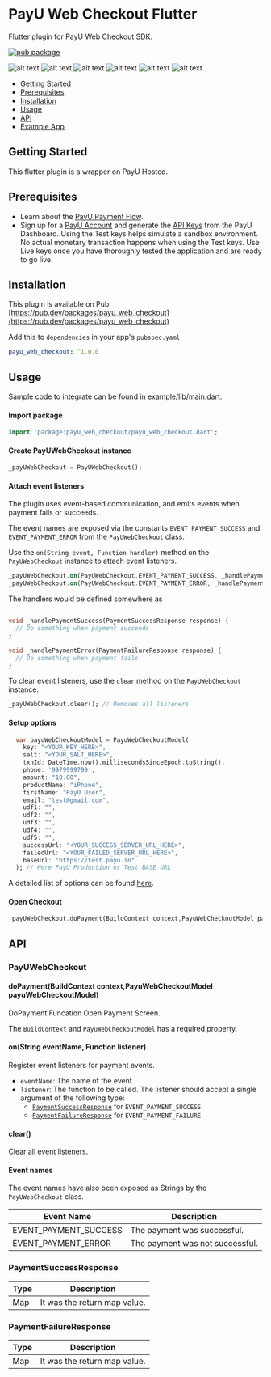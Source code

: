 # PayU Web Checkout Flutter

Flutter plugin for PayU Web Checkout SDK.

[![pub package](https://img.shields.io/pub/v/payu_web_checkout)](https://pub.dev/packages/payu_web_checkout)

![alt text](https://github.com/mayurpitroda96/payu_web_checkout/blob/master/screenshot/01.png?raw=true)
![alt text](https://github.com/mayurpitroda96/payu_web_checkout/blob/master/screenshot/02.png?raw=true)
![alt text](https://github.com/mayurpitroda96/payu_web_checkout/blob/master/screenshot/03.png?raw=true)
![alt text](https://github.com/mayurpitroda96/payu_web_checkout/blob/master/screenshot/04.png?raw=true)
![alt text](https://github.com/mayurpitroda96/payu_web_checkout/blob/master/screenshot/05.png?raw=true)
![alt text](https://github.com/mayurpitroda96/payu_web_checkout/blob/master/screenshot/06.png?raw=true)

* [Getting Started](#getting-started)
* [Prerequisites](#prerequisites)
* [Installation](#installation)
* [Usage](#usage)
* [API](#api)
* [Example App](https://github.com/mayurpitroda96/payu_web_checkout/blob/master/example)

## Getting Started

This flutter plugin is a wrapper on PayU Hosted.

## Prerequisites

 - Learn about the <a href="https://developer.payumoney.com/" target="_blank">PayU Payment Flow</a>.
 - Sign up for a <a href="https://onboarding.payu.in/app/account/">PayU Account</a> and generate the <a href="https://developer.payumoney.com/test-mode/" target="_blank">API Keys</a> from the PayU Dashboard. Using the Test keys helps simulate a sandbox environment. No actual monetary transaction happens when using the Test keys. Use Live keys once you have thoroughly tested the application and are ready to go live.
 

## Installation

This plugin is available on Pub: [https://pub.dev/packages/payu_web_checkout](https://pub.dev/packages/payu_web_checkout)

Add this to `dependencies` in your app's `pubspec.yaml`

```yaml
payu_web_checkout: ^1.0.0
```

## Usage

Sample code to integrate can be found in [example/lib/main.dart](example/lib/main.dart).

#### Import package 

```dart
import 'package:payu_web_checkout/payu_web_checkout.dart';
```

#### Create PayUWebCheckout instance

```dart
_payUWebCheckout = PayUWebCheckout();
```

#### Attach event listeners

The plugin uses event-based communication, and emits events when payment fails or succeeds.

The event names are exposed via the constants `EVENT_PAYMENT_SUCCESS` and `EVENT_PAYMENT_ERROR` from the `PayUWebCheckout` class.

Use the `on(String event, Function handler)` method on the `PayUWebCheckout` instance to attach event listeners.

```dart
_payUWebCheckout.on(PayUWebCheckout.EVENT_PAYMENT_SUCCESS, _handlePaymentSuccess);
_payUWebCheckout.on(PayUWebCheckout.EVENT_PAYMENT_ERROR, _handlePaymentError);
```

The handlers would be defined somewhere as

```dart

void _handlePaymentSuccess(PaymentSuccessResponse response) {
  // Do something when payment succeeds
}

void _handlePaymentError(PaymentFailureResponse response) {
  // Do something when payment fails
}
```

To clear event listeners, use the `clear` method on the `PayUWebCheckout` instance.

```dart
_payUWebCheckout.clear(); // Removes all listeners
```

#### Setup options

```dart
  var payuWebCheckoutModel = PayuWebCheckoutModel(
    key: "<YOUR_KEY_HERE>",
    salt: "<YOUR_SALT_HERE>",
    txnId: DateTime.now().millisecondsSinceEpoch.toString(),
    phone: '9979999799',
    amount: "10.00",
    productName: "iPhone",
    firstName: "PayU User",
    email: "test@gmail.com",
    udf1: "",
    udf2: "",
    udf3: "",
    udf4: "",
    udf5: "",
    successUrl: "<YOUR_SUCCESS_SERVER_URL_HERE>",
    failedUrl: "<YOUR_FAILED_SERVER_URL_HERE>",
    baseUrl: "https://test.payu.in"
  ); // Here PayU Production or Test BASE URL
```

A detailed list of options can be found [here](https://developer.payumoney.com/redirect/).

#### Open Checkout

```dart
_payUWebCheckout.doPayment(BuildContext context,PayuWebCheckoutModel payuWebCheckoutModel);
```

## API

### PayUWebCheckout

#### doPayment(BuildContext context,PayuWebCheckoutModel payuWebCheckoutModel)

DoPayment Funcation Open Payment Screen. 

The `BuildContext` and `PayuWebCheckoutModel` has a required property.

#### on(String eventName, Function listener)

Register event listeners for payment events.

- `eventName`: The name of the event.
- `listener`: The function to be called. The listener should accept a single argument of the following type:
  - [`PaymentSuccessResponse`](#paymentsuccessresponse) for `EVENT_PAYMENT_SUCCESS`
  - [`PaymentFailureResponse`](#paymentfailureresponse) for `EVENT_PAYMENT_FAILURE`

#### clear()

Clear all event listeners.


#### Event names

The event names have also been exposed as Strings by the `PayUWebCheckout` class.

| Event Name            | Description                      |
| --------------------- | -------------------------------- |
| EVENT_PAYMENT_SUCCESS | The payment was successful.      |
| EVENT_PAYMENT_ERROR   | The payment was not successful.  |

### PaymentSuccessResponse

| Type   | Description                   |
| ------ | ----------------------------- |
| Map    | It was the return map value.  |

### PaymentFailureResponse

| Type   | Description                     |
| ------ | ------------------------------- |
| Map    | It was the return map value.    |
